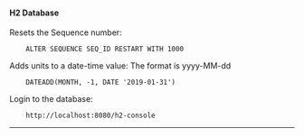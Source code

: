 
#### H2 Database  

Resets the Sequence number:

		ALTER SEQUENCE SEQ_ID RESTART WITH 1000
		
Adds units to a date-time value: The format is yyyy-MM-dd

		DATEADD(MONTH, -1, DATE '2019-01-31')


Login to the database:
		
		http://localhost:8080/h2-console

-------------- 
		


